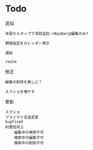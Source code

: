 # Todo

追加

    末尾セルタップで項目追加->NavBarは編集のみ?

    期限指定をカレンダー表示

    通知

    realm
    
修正

    編集の削除を無しに？
    
    スクショを増やす

更新

    スクショ
    プライマリ言語変更
    bugfixed
    利便性向上
        編集中の検索不可
        検索中の編集不可
        検索中の削除不可
